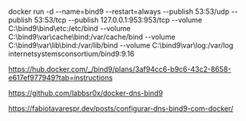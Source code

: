 docker run -d --name=bind9 --restart=always --publish 53:53/udp --publish 53:53/tcp --publish 127.0.0.1:953:953/tcp --volume C:\bind9\bind\etc:/etc/bind --volume C:\bind9\var\cache\bind:/var/cache/bind --volume C:\bind9\var\lib\bind:/var/lib/bind --volume C:\bind9\var\log:/var/log internetsystemsconsortium/bind9:9.16

https://hub.docker.com/_/bind9/plans/3af94cc6-b9c6-43c2-8658-e617ef977949?tab=instructions

https://github.com/labbsr0x/docker-dns-bind9

https://fabiotavarespr.dev/posts/configurar-dns-bind9-com-docker/